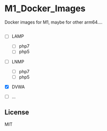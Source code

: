 # M1_Docker_Images
Docker images for M1, maybe for other arm64....


## 

- [ ] LAMP
    - [ ] php7
    - [ ] php5
- [ ] LNMP
    - [ ] php7
    - [ ] php5
- [x] DVWA
- [ ] ...


## License

MIT